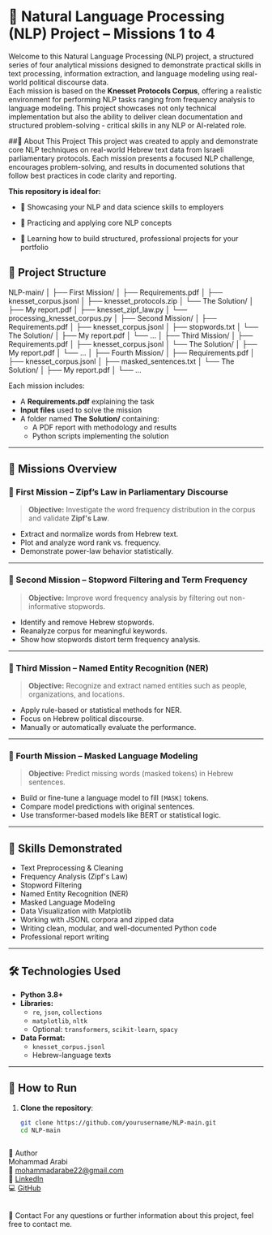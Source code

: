# 🧠 Natural Language Processing (NLP) Project – Missions 1 to 4

Welcome to this Natural Language Processing (NLP) project, a structured series of four analytical missions designed to demonstrate practical skills in text processing, information extraction, and language modeling using real-world political discourse data.<br>
Each mission is based on the **Knesset Protocols Corpus**, offering a realistic environment for performing NLP tasks ranging from frequency analysis to language modeling. This project showcases not only technical implementation but also the ability to deliver clean documentation and structured problem-solving - critical skills in any NLP or AI-related role.

##📄 About This Project
This project was created to apply and demonstrate core NLP techniques on real-world Hebrew text data from Israeli parliamentary protocols. Each mission presents a focused NLP challenge, encourages problem-solving, and results in documented solutions that follow best practices in code clarity and reporting.

**This repository is ideal for:**

- 📌 Showcasing your NLP and data science skills to employers

- 📌 Practicing and applying core NLP concepts

- 📌 Learning how to build structured, professional projects for your portfolio

## 📁 Project Structure
NLP-main/
│
├── First Mission/
│ ├── Requirements.pdf
│ ├── knesset_corpus.jsonl
│ ├── knesset_protocols.zip
│ └── The Solution/
│ ├── My report.pdf
│ ├── knesset_zipf_law.py
│ └── processing_knesset_corpus.py
│
├── Second Mission/
│ ├── Requirements.pdf
│ ├── knesset_corpus.jsonl
│ ├── stopwords.txt
│ └── The Solution/
│ ├── My report.pdf
│ └── ...
│
├── Third Mission/
│ ├── Requirements.pdf
│ ├── knesset_corpus.jsonl
│ └── The Solution/
│ ├── My report.pdf
│ └── ...
│
├── Fourth Mission/
│ ├── Requirements.pdf
│ ├── knesset_corpus.jsonl
│ ├── masked_sentences.txt
│ └── The Solution/
│ ├── My report.pdf
│ └── ...


Each mission includes:
- A **Requirements.pdf** explaining the task
- **Input files** used to solve the mission
- A folder named **The Solution/** containing:
  - A PDF report with methodology and results
  - Python scripts implementing the solution

---

## 🚀 Missions Overview

### 🔹 First Mission – Zipf’s Law in Parliamentary Discourse
> **Objective:** Investigate the word frequency distribution in the corpus and validate **Zipf's Law**.

- Extract and normalize words from Hebrew text.
- Plot and analyze word rank vs. frequency.
- Demonstrate power-law behavior statistically.

---

### 🔹 Second Mission – Stopword Filtering and Term Frequency
> **Objective:** Improve word frequency analysis by filtering out non-informative stopwords.

- Identify and remove Hebrew stopwords.
- Reanalyze corpus for meaningful keywords.
- Show how stopwords distort term frequency analysis.

---

### 🔹 Third Mission – Named Entity Recognition (NER)
> **Objective:** Recognize and extract named entities such as people, organizations, and locations.

- Apply rule-based or statistical methods for NER.
- Focus on Hebrew political discourse.
- Manually or automatically evaluate the performance.

---

### 🔹 Fourth Mission – Masked Language Modeling
> **Objective:** Predict missing words (masked tokens) in Hebrew sentences.

- Build or fine-tune a language model to fill `[MASK]` tokens.
- Compare model predictions with original sentences.
- Use transformer-based models like BERT or statistical logic.

---

## 🧠 Skills Demonstrated

- Text Preprocessing & Cleaning
- Frequency Analysis (Zipf's Law)
- Stopword Filtering
- Named Entity Recognition (NER)
- Masked Language Modeling
- Data Visualization with Matplotlib
- Working with JSONL corpora and zipped data
- Writing clean, modular, and well-documented Python code
- Professional report writing

---

## 🛠️ Technologies Used

- **Python 3.8+**
- **Libraries:**
  - `re`, `json`, `collections`
  - `matplotlib`, `nltk`
  - Optional: `transformers`, `scikit-learn`, `spacy`
- **Data Format:**
  - `knesset_corpus.jsonl`
  - Hebrew-language texts

---

## 📑 How to Run

1. **Clone the repository**:
   ```bash
   git clone https://github.com/yourusername/NLP-main.git
   cd NLP-main



👤 Author<br>
Mohammad Arabi<br>
📧 mohammadarabe22@gmail.com<br>
🔗 [LinkedIn](www.linkedin.com/in/mohammad-arabi-cs)<br>
💻 [GitHub](https://github.com/MohammadArrabi)

<br>
💬 Contact
For any questions or further information about this project, feel free to contact me.
   
